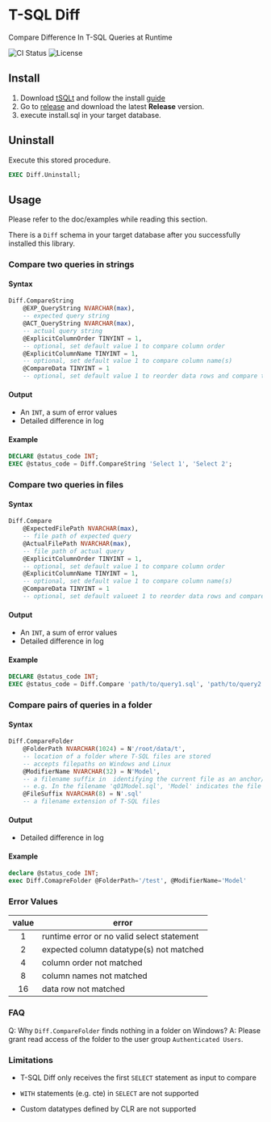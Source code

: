 # T-SQL Diff
Compare Difference In T-SQL Queries at Runtime

![CI Status](https://travis-ci.org/llouislu/tsql-diff.svg?branch=master) ![License](https://img.shields.io/badge/License-Apache%202.0-blue.svg)

## Install
1. Download [tSQLt](http://tsqlt.org/download/tsqlt/) and follow the install [guide](https://tsqlt.org/user-guide/quick-start/)
2. Go to [release](https://github.com/llouislu/tsql-diff/releases) and download the latest **Release** version.
3. execute install.sql in your target database.

## Uninstall
Execute this stored procedure.
```sql
EXEC Diff.Uninstall;
```

## Usage
Please refer to the doc/examples while reading this section.

There is a `Diff` schema in your target database after you successfully installed this library.

### Compare two queries in strings
#### Syntax
```sql
Diff.CompareString
    @EXP_QueryString NVARCHAR(max),
    -- expected query string 
    @ACT_QueryString NVARCHAR(max),
    -- actual query string
    @ExplicitColumnOrder TINYINT = 1,
    -- optional, set default value 1 to compare column order
    @ExplicitColumnName TINYINT = 1,
    -- optional, set default value 1 to compare column name(s)
    @CompareData TINYINT = 1
    -- optional, set default value 1 to reorder data rows and compare the difference
```
#### Output
- An `INT`, a sum of error values
- Detailed difference in log
#### Example
```sql
DECLARE @status_code INT;
EXEC @status_code = Diff.CompareString 'Select 1', 'Select 2';
```

### Compare two queries in files
#### Syntax
```sql
Diff.Compare
    @ExpectedFilePath NVARCHAR(max),
    -- file path of expected query
    @ActualFilePath NVARCHAR(max),
    -- file path of actual query
    @ExplicitColumnOrder TINYINT = 1,
    -- optional, set default value 1 to compare column order
    @ExplicitColumnName TINYINT = 1,
    -- optional, set default value 1 to compare column name(s)
    @CompareData TINYINT = 1
    -- optional, set default valueet 1 to reorder data rows and compare the difference
```
#### Output
- An `INT`, a sum of error values
- Detailed difference in log
#### Example
```sql
DECLARE @status_code INT;
EXEC @status_code = Diff.Compare 'path/to/query1.sql', 'path/to/query2.sql';
```

### Compare pairs of queries in a folder
#### Syntax
```sql
Diff.CompareFolder
    @FolderPath NVARCHAR(1024) = N'/root/data/t',
    -- location of a folder where T-SQL files are stored
    -- accepts filepaths on Windows and Linux
    @ModifierName NVARCHAR(32) = N'Model',
    -- a filename suffix in  identifying the current file as an anchor/master/standard/expected query
    -- e.g. In the filename 'q01Model.sql', 'Model' indicates the file is marked as correct.
    @FileSuffix NVARCHAR(8) = N'.sql'
    -- a filename extension of T-SQL files
```
#### Output
- Detailed difference in log
#### Example
```sql
declare @status_code INT;
exec Diff.ComapreFolder @FolderPath='/test', @ModifierName='Model'
```

### Error Values
| value | error                                      |
|:-----:|--------------------------------------------|
| 1     | runtime error or no valid select statement |
| 2     | expected column datatype(s) not matched    |
| 4     | column order not matched                   |
| 8     | column names not matched                   |
| 16    | data row not matched                       |

### FAQ
Q: Why `Diff.CompareFolder` finds nothing in a folder on Windows?
A: Please grant read access of the folder to the user group `Authenticated Users`.

### Limitations

- T-SQL Diff only receives the first `SELECT` statement as input to compare

- `WITH` statements (e.g. cte) in `SELECT` are not supported

- Custom datatypes defined by CLR are not supported
